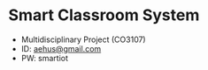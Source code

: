 # Smart Classroom System 
- Multidisciplinary Project (CO3107)
- ID: aehus@gmail.com
- PW: smartiot
 
